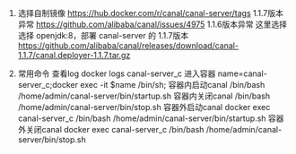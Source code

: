 1. 选择自制镜像
https://hub.docker.com/r/canal/canal-server/tags
1.1.7版本异常 https://github.com/alibaba/canal/issues/4975
1.1.6版本异常 
这里选择选择 openjdk:8，部署 canal-server 的 1.1.7版本
https://github.com/alibaba/canal/releases/download/canal-1.1.7/canal.deployer-1.1.7.tar.gz

2. 常用命令
查看log
docker logs canal-server_c
进入容器
name=canal-server_c;docker exec -it $name /bin/sh;
容器内启动canal
/bin/bash /home/admin/canal-server/bin/startup.sh
容器内关闭canal
/bin/bash /home/admin/canal-server/bin/stop.sh
容器外启动canal
docker exec canal-server_c /bin/bash /home/admin/canal-server/bin/startup.sh
容器外关闭canal
docker exec canal-server_c /bin/bash /home/admin/canal-server/bin/stop.sh

